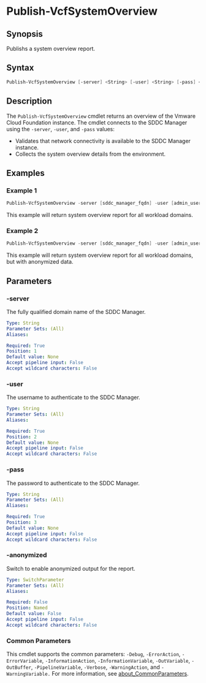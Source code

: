 # Publish-VcfSystemOverview

## Synopsis

Publishs a system overview report.

## Syntax

```powershell
Publish-VcfSystemOverview [-server] <String> [-user] <String> [-pass] <String> [-anonymized] [<CommonParameters>]
```

## Description

The `Publish-VcfSystemOverview` cmdlet returns an overview of the Vmware Cloud Foundation instance.
The cmdlet connects to the SDDC Manager using the `-server`, `-user`, and `-pass` values:

- Validates that network connectivity is available to the SDDC Manager instance.
- Collects the system overview details from the environment.

## Examples

### Example 1

```powershell
Publish-VcfSystemOverview -server [sddc_manager_fqdn] -user [admin_username] -pass [admin_password]
```

This example will return system overview report for all workload domains.

### Example 2

```powershell
Publish-VcfSystemOverview -server [sddc_manager_fqdn] -user [admin_username] -pass [admin_password] -anonymized
```

This example will return system overview report for all workload domains, but with anonymized data.

## Parameters

### -server

The fully qualified domain name of the SDDC Manager.

```yaml
Type: String
Parameter Sets: (All)
Aliases:

Required: True
Position: 1
Default value: None
Accept pipeline input: False
Accept wildcard characters: False
```

### -user

The username to authenticate to the SDDC Manager.

```yaml
Type: String
Parameter Sets: (All)
Aliases:

Required: True
Position: 2
Default value: None
Accept pipeline input: False
Accept wildcard characters: False
```

### -pass

The password to authenticate to the SDDC Manager.

```yaml
Type: String
Parameter Sets: (All)
Aliases:

Required: True
Position: 3
Default value: None
Accept pipeline input: False
Accept wildcard characters: False
```

### -anonymized

Switch to enable anonymized output for the report.

```yaml
Type: SwitchParameter
Parameter Sets: (All)
Aliases:

Required: False
Position: Named
Default value: False
Accept pipeline input: False
Accept wildcard characters: False
```

### Common Parameters

This cmdlet supports the common parameters: `-Debug`, `-ErrorAction`, `-ErrorVariable`, `-InformationAction`, `-InformationVariable`, `-OutVariable`, `-OutBuffer`, `-PipelineVariable`, `-Verbose`, `-WarningAction`, and `-WarningVariable.` For more information, see [about_CommonParameters](http://go.microsoft.com/fwlink/?LinkID=113216).
